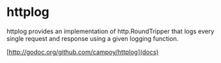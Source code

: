 httplog
=======

httplog provides an implementation of http.RoundTripper that logs every single request and response using a given logging function.

[http://godoc.org/github.com/campoy/httplog](docs)
